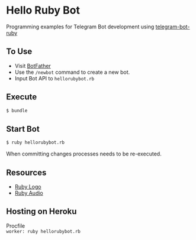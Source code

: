 # Hello Ruby Bot
<p>Programming examples for Telegram Bot development using <a href="https://github.com/atipugin/telegram-bot-ruby">telegram-bot-ruby</a></p>

## To Use
<ul>
    <li>Visit <a href="https://t.me/botfather">BotFather</a></li>
    <li>Use the <code>/newbot</code> command to create a new bot.</li>
    <li>Input Bot API to <code>hellorubybot.rb</code></li>
</ul>

## Execute
```bash
$ bundle
```
## Start Bot
```bash
$ ruby hellorubybot.rb
```
When committing changes processes needs to be re-executed.

## Resources
<ul>
    <li><a href="https://www.ruby-lang.org/en/about/logo/">Ruby Logo</a></li>
    <li><a href="https://freesound.org/people/pepezabala/sounds/122920/">Ruby Audio</a></li>
</ul>

## Hosting on Heroku
Procfile<br>
<code>worker: ruby hellorubybot.rb</code>
